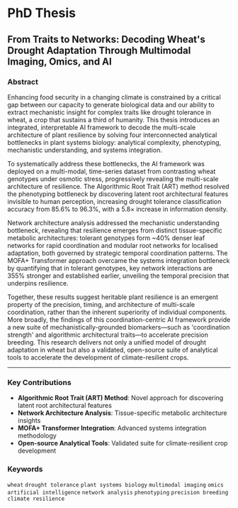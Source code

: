 # PhD Thesis

## From Traits to Networks: Decoding Wheat's Drought Adaptation Through Multimodal Imaging, Omics, and AI

### Abstract

Enhancing food security in a changing climate is constrained by a critical gap between our capacity to generate biological data and our ability to extract mechanistic insight for complex traits like drought tolerance in wheat, a crop that sustains a third of humanity. This thesis introduces an integrated, interpretable AI framework to decode the multi-scale architecture of plant resilience by solving four interconnected analytical bottlenecks in plant systems biology: analytical complexity, phenotyping, mechanistic understanding, and systems integration.

To systematically address these bottlenecks, the AI framework was deployed on a multi-modal, time-series dataset from contrasting wheat genotypes under osmotic stress, progressively revealing the multi-scale architecture of resilience. The Algorithmic Root Trait (ART) method resolved the phenotyping bottleneck by discovering latent root architectural features invisible to human perception, increasing drought tolerance classification accuracy from 85.6% to 96.3%, with a 5.8× increase in information density. 

Network architecture analysis addressed the mechanistic understanding bottleneck, revealing that resilience emerges from distinct tissue-specific metabolic architectures: tolerant genotypes form ~40% denser leaf networks for rapid coordination and modular root networks for localised adaptation, both governed by strategic temporal coordination patterns. The MOFA+ Transformer approach overcame the systems integration bottleneck by quantifying that in tolerant genotypes, key network interactions are 355% stronger and established earlier, unveiling the temporal precision that underpins resilience.

Together, these results suggest heritable plant resilience is an emergent property of the precision, timing, and architecture of multi-scale coordination, rather than the inherent superiority of individual components. More broadly, the findings of this coordination-centric AI framework provide a new suite of mechanistically-grounded biomarkers—such as 'coordination strength' and algorithmic architectural traits—to accelerate precision breeding. This research delivers not only a unified model of drought adaptation in wheat but also a validated, open-source suite of analytical tools to accelerate the development of climate-resilient crops.

---

### Key Contributions

- **Algorithmic Root Trait (ART) Method**: Novel approach for discovering latent root architectural features
- **Network Architecture Analysis**: Tissue-specific metabolic architecture insights
- **MOFA+ Transformer Integration**: Advanced systems integration methodology
- **Open-source Analytical Tools**: Validated suite for climate-resilient crop development

### Keywords

`wheat` `drought tolerance` `plant systems biology` `multimodal imaging` `omics` `artificial intelligence` `network analysis` `phenotyping` `precision breeding` `climate resilience`
